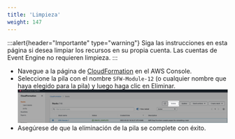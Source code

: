 ```yaml
---
title: 'Limpieza'
weight: 147
---
```


:::alert{header="Importante" type="warning"}
Siga las instrucciones en esta página si desea limpiar los recursos en su propia cuenta. Las cuentas de Event Engine no requieren limpieza.
:::

- Navegue a la página de [CloudFormation](https://console.aws.amazon.com/cloudformation/home) en el AWS Console.
- Seleccione la pila con el nombre `SFW-Module-12` (o cualquier nombre que haya elegido para la pila) y luego haga clic en Eliminar.
  ![CloudFormation delete](/static/img/setup/setup-cloudformation-delete.png)
- Asegúrese de que la eliminación de la pila se complete con éxito.

